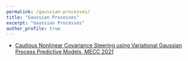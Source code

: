 ```yaml
---
permalink: /gaussian-processes/
title: "Gaussian Processes"
excerpt: "Gaussian Processes"
author_profile: true
---
```


- [Cautious Nonlinear Covariance Steering using Variational Gaussian Process Predictive Models, MECC 2021](/publications/2021-10-25-cautious-covariance-steering/)
